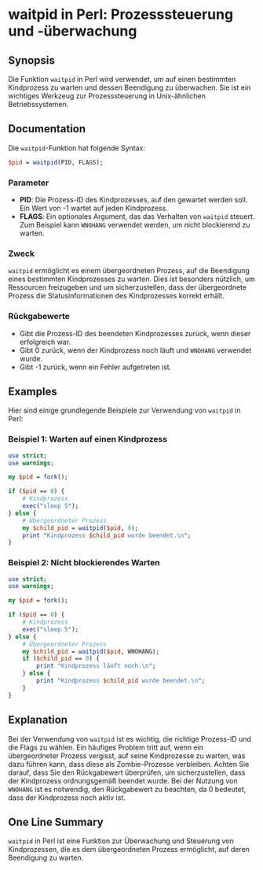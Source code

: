 <!--
Meta Description: # waitpid in Perl: Prozesssteuerung und -überwachung ## Synopsis Die Funktion `waitpid` in Perl wird verwendet, um auf einen bestimmten Kindprozess zu...
Meta Keywords: waitpid, kindprozess, die, pid, prozess
-->

# waitpid in Perl: Prozesssteuerung und -überwachung

## Synopsis
Die Funktion `waitpid` in Perl wird verwendet, um auf einen bestimmten Kindprozess zu warten und dessen Beendigung zu überwachen. Sie ist ein wichtiges Werkzeug zur Prozesssteuerung in Unix-ähnlichen Betriebssystemen.

## Documentation
Die `waitpid`-Funktion hat folgende Syntax:

```perl
$pid = waitpid(PID, FLAGS);
```

### Parameter
- **PID**: Die Prozess-ID des Kindprozesses, auf den gewartet werden soll. Ein Wert von -1 wartet auf jeden Kindprozess.
- **FLAGS**: Ein optionales Argument, das das Verhalten von `waitpid` steuert. Zum Beispiel kann `WNOHANG` verwendet werden, um nicht blockierend zu warten.

### Zweck
`waitpid` ermöglicht es einem übergeordneten Prozess, auf die Beendigung eines bestimmten Kindprozesses zu warten. Dies ist besonders nützlich, um Ressourcen freizugeben und um sicherzustellen, dass der übergeordnete Prozess die Statusinformationen des Kindprozesses korrekt erhält.

### Rückgabewerte
- Gibt die Prozess-ID des beendeten Kindprozesses zurück, wenn dieser erfolgreich war.
- Gibt 0 zurück, wenn der Kindprozess noch läuft und `WNOHANG` verwendet wurde.
- Gibt -1 zurück, wenn ein Fehler aufgetreten ist.

## Examples
Hier sind einige grundlegende Beispiele zur Verwendung von `waitpid` in Perl:

### Beispiel 1: Warten auf einen Kindprozess
```perl
use strict;
use warnings;

my $pid = fork();

if ($pid == 0) {
    # Kindprozess
    exec("sleep 5");
} else {
    # Übergeordneter Prozess
    my $child_pid = waitpid($pid, 0);
    print "Kindprozess $child_pid wurde beendet.\n";
}
```

### Beispiel 2: Nicht blockierendes Warten
```perl
use strict;
use warnings;

my $pid = fork();

if ($pid == 0) {
    # Kindprozess
    exec("sleep 5");
} else {
    # Übergeordneter Prozess
    my $child_pid = waitpid($pid, WNOHANG);
    if ($child_pid == 0) {
        print "Kindprozess läuft noch.\n";
    } else {
        print "Kindprozess $child_pid wurde beendet.\n";
    }
}
```

## Explanation
Bei der Verwendung von `waitpid` ist es wichtig, die richtige Prozess-ID und die Flags zu wählen. Ein häufiges Problem tritt auf, wenn ein übergeordneter Prozess vergisst, auf seine Kindprozesse zu warten, was dazu führen kann, dass diese als Zombie-Prozesse verbleiben. Achten Sie darauf, dass Sie den Rückgabewert überprüfen, um sicherzustellen, dass der Kindprozess ordnungsgemäß beendet wurde. Bei der Nutzung von `WNOHANG` ist es notwendig, den Rückgabewert zu beachten, da 0 bedeutet, dass der Kindprozess noch aktiv ist.

## One Line Summary
`waitpid` in Perl ist eine Funktion zur Überwachung und Steuerung von Kindprozessen, die es dem übergeordneten Prozess ermöglicht, auf deren Beendigung zu warten.